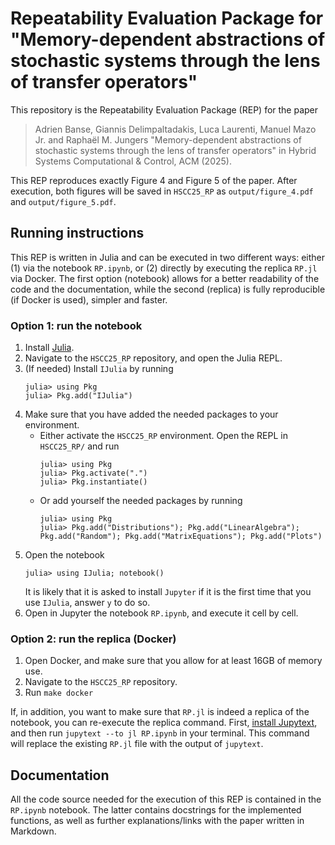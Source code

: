 # Repeatability Evaluation Package for "Memory-dependent abstractions of stochastic systems through the lens of transfer operators"

This repository is the Repeatability Evaluation Package (REP) for the paper 
> Adrien Banse, Giannis Delimpaltadakis, Luca Laurenti, Manuel Mazo Jr. and Raphaël M. Jungers
> "Memory-dependent abstractions of stochastic systems through the lens of transfer operators"
> in Hybrid Systems Computational & Control, ACM (2025).

This REP reproduces exactly Figure 4 and Figure 5 of the paper. After execution, both figures will be saved in `HSCC25_RP` as `output/figure_4.pdf` and `output/figure_5.pdf`.

## Running instructions

This REP is written in Julia and can be executed in two different ways: either (1) via the notebook `RP.ipynb`, or (2) directly by executing the replica `RP.jl` via Docker. The first option (notebook) allows for a better readability of the code and the documentation, while the second (replica) is fully reproducible (if Docker is used), simpler and faster.

### Option 1: run the notebook

1. Install [Julia](https://julialang.org/downloads/).
2. Navigate to the `HSCC25_RP` repository, and open the Julia REPL. 
3. (If needed) Install `IJulia` by running
   ```julia-repl
   julia> using Pkg
   julia> Pkg.add("IJulia")
   ```
4. Make sure that you have added the needed packages to your environment.
     - Either activate the `HSCC25_RP` environment. Open the REPL in `HSCC25_RP/` and run
       ```julia-repl
       julia> using Pkg
       julia> Pkg.activate(".")
       julia> Pkg.instantiate()
       ```
     - Or add yourself the needed packages by running
       ```julia-repl
       julia> using Pkg
       julia> Pkg.add("Distributions"); Pkg.add("LinearAlgebra"); Pkg.add("Random"); Pkg.add("MatrixEquations"); Pkg.add("Plots")
       ```
5. Open the notebook
   ```julia-repl
   julia> using IJulia; notebook()
   ```
   It is likely that it is asked to install `Jupyter` if it is the first time that you use `IJulia`, answer `y` to do so.
6. Open in Jupyter the notebook `RP.ipynb`, and execute it cell by cell.
  
### Option 2: run the replica (Docker)

1. Open Docker, and make sure that you allow for at least 16GB of memory use.
2. Navigate to the `HSCC25_RP` repository.
3. Run `make docker`

If, in addition, you want to make sure that `RP.jl` is indeed a replica of the notebook, you can re-execute the replica command. First, [install Jupytext](https://jupytext.readthedocs.io/en/latest/), and then run `jupytext --to jl RP.ipynb` in your terminal. This command will replace the existing `RP.jl` file with the output of `jupytext`.

## Documentation

All the code source needed for the execution of this REP is contained in the `RP.ipynb` notebook. The latter contains docstrings for the implemented functions, as well as further explanations/links with the paper written in Markdown.
